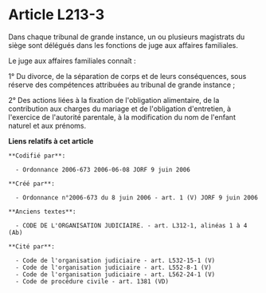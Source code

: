 # Article L213-3

Dans chaque tribunal de grande instance, un ou plusieurs magistrats du siège sont délégués dans les fonctions de juge aux
affaires familiales.

Le juge aux affaires familiales connaît :

1° Du divorce, de la séparation de corps et de leurs conséquences, sous réserve des compétences attribuées au tribunal de
grande instance ;

2° Des actions liées à la fixation de l'obligation alimentaire, de la contribution aux charges du mariage et de l'obligation
d'entretien, à l'exercice de l'autorité parentale, à la modification du nom de l'enfant naturel et aux prénoms.

**Liens relatifs à cet article**

	**Codifié par**:

	  - Ordonnance 2006-673 2006-06-08 JORF 9 juin 2006

	**Créé par**:

	  - Ordonnance n°2006-673 du 8 juin 2006 - art. 1 (V) JORF 9 juin 2006

	**Anciens textes**:

	  - CODE DE L'ORGANISATION JUDICIAIRE. - art. L312-1, alinéas 1 à 4 (Ab)

	**Cité par**:

	  - Code de l'organisation judiciaire - art. L532-15-1 (V)
	  - Code de l'organisation judiciaire - art. L552-8-1 (V)
	  - Code de l'organisation judiciaire - art. L562-24-1 (V)
	  - Code de procédure civile - art. 1381 (VD)
